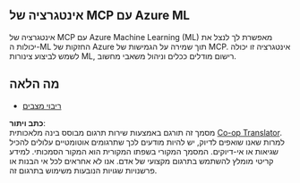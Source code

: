 <!--
CO_OP_TRANSLATOR_METADATA:
{
  "original_hash": "f1262ab21f5ebbe1003fb0114c7ca545",
  "translation_date": "2025-06-02T20:46:26+00:00",
  "source_file": "05-AdvancedTopics/mcp-integration/README.md",
  "language_code": "he"
}
-->
## אינטגרציה של MCP עם Azure ML

אינטגרציה של MCP עם Azure Machine Learning (ML) מאפשרת לך לנצל את יכולות ה-ML החזקות של Azure תוך שמירה על הגמישות של MCP. אינטגרציה זו יכולה לשמש לביצוע צינורות ML, רישום מודלים ככלים וניהול משאבי מחשוב.

## מה הלאה

- [ריבוי מצבים](../mcp-multi-modality/README.md)

**כתב ויתור**:  
מסמך זה תורגם באמצעות שירות תרגום מבוסס בינה מלאכותית [Co-op Translator](https://github.com/Azure/co-op-translator). למרות שאנו שואפים לדיוק, יש להיות מודעים לכך שתרגומים אוטומטיים עלולים להכיל שגיאות או אי-דיוקים. המסמך המקורי בשפתו המקורית הוא המקור הסמכותי. למידע קריטי מומלץ להשתמש בתרגום מקצועי של אדם. אנו לא אחראים לכל אי הבנות או פרשנויות שגויות הנובעות משימוש בתרגום זה.